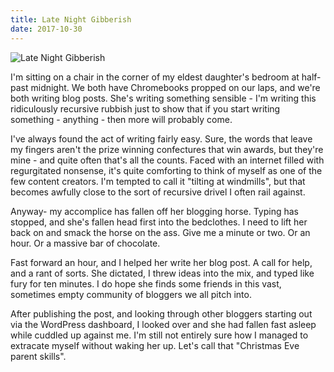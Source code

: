 ```yaml
---
title: Late Night Gibberish
date: 2017-10-30
---
```


![Late Night Gibberish](https://source.unsplash.com/4v9Kk01mEbY/1600x900)

I'm sitting on a chair in the corner of my eldest daughter's bedroom at half-past midnight. We both have Chromebooks propped on our laps, and we're both writing blog posts. She's writing something sensible - I'm writing this ridiculously recursive rubbish just to show that if you start writing something - anything - then more will probably come.

I've always found the act of writing fairly easy. Sure, the words that leave my fingers aren't the prize winning confectures that win awards, but they're mine - and quite often that's all the counts. Faced with an internet filled with regurgitated nonsense, it's quite comforting to think of myself as one of the few content creators. I'm tempted to call it "tilting at windmills", but that becomes awfully close to the sort of recursive drivel I often rail against.

Anyway- my accomplice has fallen off her blogging horse. Typing has stopped, and she's fallen head first into the bedclothes. I need to lift her back on and smack the horse on the ass. Give me a minute or two. Or an hour. Or a massive bar of chocolate.

Fast forward an hour, and I helped her write her blog post. A call for help, and a rant of sorts. She dictated, I threw ideas into the mix, and typed like fury for ten minutes. I do hope she finds some friends in this vast, sometimes empty community of bloggers we all pitch into.

After publishing the post, and looking through other bloggers starting out via the WordPress dashboard, I looked over and she had fallen fast asleep while cuddled up against me. I'm still not entirely sure how I managed to extracate myself without waking her up. Let's call that "Christmas Eve parent skills".